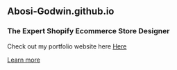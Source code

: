 ## Abosi-Godwin.github.io

### The Expert Shopify Ecommerce Store Designer

<p>Check out my portfolio website here <a href="https://abosi-godwin.github.io">Here </a> </p>

<p> <a href="https://www.upwork.com/freelancers/~010c925ad55e60618b"> Learn more </a> </p>
